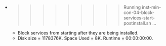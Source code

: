 * >>>>>>>>> Running inst-min-con-04-block-services-start-postinstall.sh ...
  * Block services from starting after they are being installed.
  * Disk size = 1178376K. Space Used = 8K. Runtime = 00:00:00:00.
